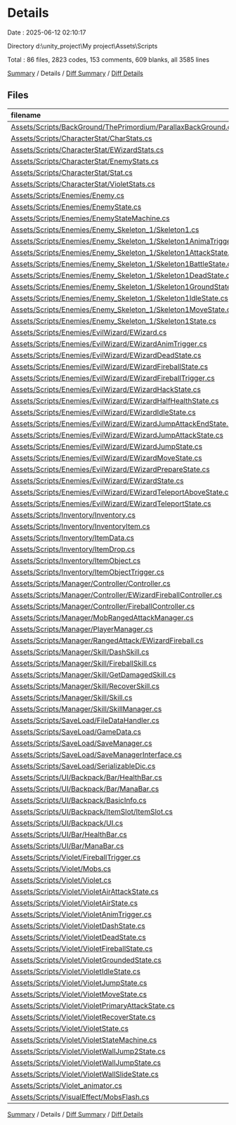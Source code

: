 # Details

Date : 2025-06-12 02:10:17

Directory d:\\unity_project\\My project\\Assets\\Scripts

Total : 86 files,  2823 codes, 153 comments, 609 blanks, all 3585 lines

[Summary](results.md) / Details / [Diff Summary](diff.md) / [Diff Details](diff-details.md)

## Files
| filename | language | code | comment | blank | total |
| :--- | :--- | ---: | ---: | ---: | ---: |
| [Assets/Scripts/BackGround/ThePrimordium/ParallaxBackGround.cs](/Assets/Scripts/BackGround/ThePrimordium/ParallaxBackGround.cs) | C# | 39 | 2 | 10 | 51 |
| [Assets/Scripts/CharacterStat/CharStats.cs](/Assets/Scripts/CharacterStat/CharStats.cs) | C# | 62 | 1 | 13 | 76 |
| [Assets/Scripts/CharacterStat/EWizardStats.cs](/Assets/Scripts/CharacterStat/EWizardStats.cs) | C# | 20 | 0 | 5 | 25 |
| [Assets/Scripts/CharacterStat/EnemyStats.cs](/Assets/Scripts/CharacterStat/EnemyStats.cs) | C# | 28 | 0 | 6 | 34 |
| [Assets/Scripts/CharacterStat/Stat.cs](/Assets/Scripts/CharacterStat/Stat.cs) | C# | 25 | 0 | 7 | 32 |
| [Assets/Scripts/CharacterStat/VioletStats.cs](/Assets/Scripts/CharacterStat/VioletStats.cs) | C# | 59 | 0 | 12 | 71 |
| [Assets/Scripts/Enemies/Enemy.cs](/Assets/Scripts/Enemies/Enemy.cs) | C# | 43 | 2 | 14 | 59 |
| [Assets/Scripts/Enemies/EnemyState.cs](/Assets/Scripts/Enemies/EnemyState.cs) | C# | 33 | 2 | 12 | 47 |
| [Assets/Scripts/Enemies/EnemyStateMachine.cs](/Assets/Scripts/Enemies/EnemyStateMachine.cs) | C# | 16 | 0 | 6 | 22 |
| [Assets/Scripts/Enemies/Enemy\_Skeleton\_1/Skeleton1.cs](/Assets/Scripts/Enemies/Enemy_Skeleton_1/Skeleton1.cs) | C# | 47 | 1 | 13 | 61 |
| [Assets/Scripts/Enemies/Enemy\_Skeleton\_1/Skeleton1AnimaTrigger.cs](/Assets/Scripts/Enemies/Enemy_Skeleton_1/Skeleton1AnimaTrigger.cs) | C# | 21 | 0 | 4 | 25 |
| [Assets/Scripts/Enemies/Enemy\_Skeleton\_1/Skeleton1AttackState.cs](/Assets/Scripts/Enemies/Enemy_Skeleton_1/Skeleton1AttackState.cs) | C# | 25 | 0 | 5 | 30 |
| [Assets/Scripts/Enemies/Enemy\_Skeleton\_1/Skeleton1BattleState.cs](/Assets/Scripts/Enemies/Enemy_Skeleton_1/Skeleton1BattleState.cs) | C# | 56 | 0 | 10 | 66 |
| [Assets/Scripts/Enemies/Enemy\_Skeleton\_1/Skeleton1DeadState.cs](/Assets/Scripts/Enemies/Enemy_Skeleton_1/Skeleton1DeadState.cs) | C# | 19 | 0 | 5 | 24 |
| [Assets/Scripts/Enemies/Enemy\_Skeleton\_1/Skeleton1GroundState.cs](/Assets/Scripts/Enemies/Enemy_Skeleton_1/Skeleton1GroundState.cs) | C# | 23 | 0 | 5 | 28 |
| [Assets/Scripts/Enemies/Enemy\_Skeleton\_1/Skeleton1IdleState.cs](/Assets/Scripts/Enemies/Enemy_Skeleton_1/Skeleton1IdleState.cs) | C# | 25 | 0 | 7 | 32 |
| [Assets/Scripts/Enemies/Enemy\_Skeleton\_1/Skeleton1MoveState.cs](/Assets/Scripts/Enemies/Enemy_Skeleton_1/Skeleton1MoveState.cs) | C# | 25 | 0 | 8 | 33 |
| [Assets/Scripts/Enemies/Enemy\_Skeleton\_1/Skeleton1State.cs](/Assets/Scripts/Enemies/Enemy_Skeleton_1/Skeleton1State.cs) | C# | 21 | 1 | 7 | 29 |
| [Assets/Scripts/Enemies/EvilWizard/EWizard.cs](/Assets/Scripts/Enemies/EvilWizard/EWizard.cs) | C# | 56 | 9 | 14 | 79 |
| [Assets/Scripts/Enemies/EvilWizard/EWizardAnimTrigger.cs](/Assets/Scripts/Enemies/EvilWizard/EWizardAnimTrigger.cs) | C# | 93 | 0 | 11 | 104 |
| [Assets/Scripts/Enemies/EvilWizard/EWizardDeadState.cs](/Assets/Scripts/Enemies/EvilWizard/EWizardDeadState.cs) | C# | 19 | 0 | 5 | 24 |
| [Assets/Scripts/Enemies/EvilWizard/EWizardFireballState.cs](/Assets/Scripts/Enemies/EvilWizard/EWizardFireballState.cs) | C# | 21 | 0 | 5 | 26 |
| [Assets/Scripts/Enemies/EvilWizard/EWizardFireballTrigger.cs](/Assets/Scripts/Enemies/EvilWizard/EWizardFireballTrigger.cs) | C# | 17 | 0 | 3 | 20 |
| [Assets/Scripts/Enemies/EvilWizard/EWizardHackState.cs](/Assets/Scripts/Enemies/EvilWizard/EWizardHackState.cs) | C# | 21 | 0 | 6 | 27 |
| [Assets/Scripts/Enemies/EvilWizard/EWizardHalfHealthState.cs](/Assets/Scripts/Enemies/EvilWizard/EWizardHalfHealthState.cs) | C# | 29 | 0 | 5 | 34 |
| [Assets/Scripts/Enemies/EvilWizard/EWizardIdleState.cs](/Assets/Scripts/Enemies/EvilWizard/EWizardIdleState.cs) | C# | 24 | 0 | 6 | 30 |
| [Assets/Scripts/Enemies/EvilWizard/EWizardJumpAttackEndState.cs](/Assets/Scripts/Enemies/EvilWizard/EWizardJumpAttackEndState.cs) | C# | 24 | 0 | 5 | 29 |
| [Assets/Scripts/Enemies/EvilWizard/EWizardJumpAttackState.cs](/Assets/Scripts/Enemies/EvilWizard/EWizardJumpAttackState.cs) | C# | 25 | 1 | 5 | 31 |
| [Assets/Scripts/Enemies/EvilWizard/EWizardJumpState.cs](/Assets/Scripts/Enemies/EvilWizard/EWizardJumpState.cs) | C# | 20 | 0 | 5 | 25 |
| [Assets/Scripts/Enemies/EvilWizard/EWizardMoveState.cs](/Assets/Scripts/Enemies/EvilWizard/EWizardMoveState.cs) | C# | 42 | 0 | 8 | 50 |
| [Assets/Scripts/Enemies/EvilWizard/EWizardPrepareState.cs](/Assets/Scripts/Enemies/EvilWizard/EWizardPrepareState.cs) | C# | 60 | 0 | 6 | 66 |
| [Assets/Scripts/Enemies/EvilWizard/EWizardState.cs](/Assets/Scripts/Enemies/EvilWizard/EWizardState.cs) | C# | 36 | 0 | 9 | 45 |
| [Assets/Scripts/Enemies/EvilWizard/EWizardTeleportAboveState.cs](/Assets/Scripts/Enemies/EvilWizard/EWizardTeleportAboveState.cs) | C# | 26 | 0 | 5 | 31 |
| [Assets/Scripts/Enemies/EvilWizard/EWizardTeleportState.cs](/Assets/Scripts/Enemies/EvilWizard/EWizardTeleportState.cs) | C# | 30 | 0 | 5 | 35 |
| [Assets/Scripts/Inventory/Inventory.cs](/Assets/Scripts/Inventory/Inventory.cs) | C# | 121 | 0 | 14 | 135 |
| [Assets/Scripts/Inventory/InventoryItem.cs](/Assets/Scripts/Inventory/InventoryItem.cs) | C# | 15 | 0 | 3 | 18 |
| [Assets/Scripts/Inventory/ItemData.cs](/Assets/Scripts/Inventory/ItemData.cs) | C# | 18 | 0 | 4 | 22 |
| [Assets/Scripts/Inventory/ItemDrop.cs](/Assets/Scripts/Inventory/ItemDrop.cs) | C# | 30 | 0 | 4 | 34 |
| [Assets/Scripts/Inventory/ItemObject.cs](/Assets/Scripts/Inventory/ItemObject.cs) | C# | 30 | 0 | 7 | 37 |
| [Assets/Scripts/Inventory/ItemObjectTrigger.cs](/Assets/Scripts/Inventory/ItemObjectTrigger.cs) | C# | 12 | 0 | 3 | 15 |
| [Assets/Scripts/Manager/Controller/Controller.cs](/Assets/Scripts/Manager/Controller/Controller.cs) | C# | 16 | 0 | 6 | 22 |
| [Assets/Scripts/Manager/Controller/EWizardFireballController.cs](/Assets/Scripts/Manager/Controller/EWizardFireballController.cs) | C# | 25 | 1 | 5 | 31 |
| [Assets/Scripts/Manager/Controller/FireballController.cs](/Assets/Scripts/Manager/Controller/FireballController.cs) | C# | 26 | 1 | 5 | 32 |
| [Assets/Scripts/Manager/MobRangedAttackManager.cs](/Assets/Scripts/Manager/MobRangedAttackManager.cs) | C# | 25 | 2 | 5 | 32 |
| [Assets/Scripts/Manager/PlayerManager.cs](/Assets/Scripts/Manager/PlayerManager.cs) | C# | 23 | 0 | 6 | 29 |
| [Assets/Scripts/Manager/RangedAttack/EWizardFireball.cs](/Assets/Scripts/Manager/RangedAttack/EWizardFireball.cs) | C# | 32 | 0 | 6 | 38 |
| [Assets/Scripts/Manager/Skill/DashSkill.cs](/Assets/Scripts/Manager/Skill/DashSkill.cs) | C# | 8 | 0 | 2 | 10 |
| [Assets/Scripts/Manager/Skill/FireballSkill.cs](/Assets/Scripts/Manager/Skill/FireballSkill.cs) | C# | 30 | 0 | 10 | 40 |
| [Assets/Scripts/Manager/Skill/GetDamagedSkill.cs](/Assets/Scripts/Manager/Skill/GetDamagedSkill.cs) | C# | 12 | 0 | 3 | 15 |
| [Assets/Scripts/Manager/Skill/RecoverSkill.cs](/Assets/Scripts/Manager/Skill/RecoverSkill.cs) | C# | 6 | 0 | 3 | 9 |
| [Assets/Scripts/Manager/Skill/Skill.cs](/Assets/Scripts/Manager/Skill/Skill.cs) | C# | 27 | 0 | 7 | 34 |
| [Assets/Scripts/Manager/Skill/SkillManager.cs](/Assets/Scripts/Manager/Skill/SkillManager.cs) | C# | 27 | 0 | 6 | 33 |
| [Assets/Scripts/SaveLoad/FileDataHandler.cs](/Assets/Scripts/SaveLoad/FileDataHandler.cs) | C# | 58 | 0 | 5 | 63 |
| [Assets/Scripts/SaveLoad/GameData.cs](/Assets/Scripts/SaveLoad/GameData.cs) | C# | 13 | 0 | 3 | 16 |
| [Assets/Scripts/SaveLoad/SaveManager.cs](/Assets/Scripts/SaveLoad/SaveManager.cs) | C# | 61 | 0 | 8 | 69 |
| [Assets/Scripts/SaveLoad/SaveManagerInterface.cs](/Assets/Scripts/SaveLoad/SaveManagerInterface.cs) | C# | 6 | 0 | 2 | 8 |
| [Assets/Scripts/SaveLoad/SerializableDic.cs](/Assets/Scripts/SaveLoad/SerializableDic.cs) | C# | 30 | 0 | 3 | 33 |
| [Assets/Scripts/UI/Backpack/Bar/HealthBar.cs](/Assets/Scripts/UI/Backpack/Bar/HealthBar.cs) | C# | 17 | 0 | 2 | 19 |
| [Assets/Scripts/UI/Backpack/Bar/ManaBar.cs](/Assets/Scripts/UI/Backpack/Bar/ManaBar.cs) | C# | 18 | 0 | 3 | 21 |
| [Assets/Scripts/UI/Backpack/BasicInfo.cs](/Assets/Scripts/UI/Backpack/BasicInfo.cs) | C# | 11 | 0 | 3 | 14 |
| [Assets/Scripts/UI/Backpack/ItemSlot/ItemSlot.cs](/Assets/Scripts/UI/Backpack/ItemSlot/ItemSlot.cs) | C# | 25 | 0 | 6 | 31 |
| [Assets/Scripts/UI/Backpack/UI.cs](/Assets/Scripts/UI/Backpack/UI.cs) | C# | 49 | 15 | 5 | 69 |
| [Assets/Scripts/UI/Bar/HealthBar.cs](/Assets/Scripts/UI/Bar/HealthBar.cs) | C# | 16 | 0 | 2 | 18 |
| [Assets/Scripts/UI/Bar/ManaBar.cs](/Assets/Scripts/UI/Bar/ManaBar.cs) | C# | 15 | 0 | 4 | 19 |
| [Assets/Scripts/Violet/FireballTrigger.cs](/Assets/Scripts/Violet/FireballTrigger.cs) | C# | 16 | 0 | 4 | 20 |
| [Assets/Scripts/Violet/Mobs.cs](/Assets/Scripts/Violet/Mobs.cs) | C# | 79 | 9 | 26 | 114 |
| [Assets/Scripts/Violet/Violet.cs](/Assets/Scripts/Violet/Violet.cs) | C# | 193 | 59 | 54 | 306 |
| [Assets/Scripts/Violet/VioletAirAttackState.cs](/Assets/Scripts/Violet/VioletAirAttackState.cs) | C# | 43 | 6 | 4 | 53 |
| [Assets/Scripts/Violet/VioletAirState.cs](/Assets/Scripts/Violet/VioletAirState.cs) | C# | 34 | 3 | 5 | 42 |
| [Assets/Scripts/Violet/VioletAnimTrigger.cs](/Assets/Scripts/Violet/VioletAnimTrigger.cs) | C# | 37 | 1 | 9 | 47 |
| [Assets/Scripts/Violet/VioletDashState.cs](/Assets/Scripts/Violet/VioletDashState.cs) | C# | 29 | 0 | 6 | 35 |
| [Assets/Scripts/Violet/VioletDeadState.cs](/Assets/Scripts/Violet/VioletDeadState.cs) | C# | 19 | 0 | 5 | 24 |
| [Assets/Scripts/Violet/VioletFireballState.cs](/Assets/Scripts/Violet/VioletFireballState.cs) | C# | 24 | 0 | 6 | 30 |
| [Assets/Scripts/Violet/VioletGroundedState.cs](/Assets/Scripts/Violet/VioletGroundedState.cs) | C# | 44 | 0 | 9 | 53 |
| [Assets/Scripts/Violet/VioletIdleState.cs](/Assets/Scripts/Violet/VioletIdleState.cs) | C# | 24 | 2 | 8 | 34 |
| [Assets/Scripts/Violet/VioletJumpState.cs](/Assets/Scripts/Violet/VioletJumpState.cs) | C# | 44 | 5 | 10 | 59 |
| [Assets/Scripts/Violet/VioletMoveState.cs](/Assets/Scripts/Violet/VioletMoveState.cs) | C# | 25 | 1 | 6 | 32 |
| [Assets/Scripts/Violet/VioletPrimaryAttackState.cs](/Assets/Scripts/Violet/VioletPrimaryAttackState.cs) | C# | 23 | 4 | 6 | 33 |
| [Assets/Scripts/Violet/VioletRecoverState.cs](/Assets/Scripts/Violet/VioletRecoverState.cs) | C# | 27 | 0 | 6 | 33 |
| [Assets/Scripts/Violet/VioletState.cs](/Assets/Scripts/Violet/VioletState.cs) | C# | 51 | 22 | 11 | 84 |
| [Assets/Scripts/Violet/VioletStateMachine.cs](/Assets/Scripts/Violet/VioletStateMachine.cs) | C# | 16 | 1 | 3 | 20 |
| [Assets/Scripts/Violet/VioletWallJump2State.cs](/Assets/Scripts/Violet/VioletWallJump2State.cs) | C# | 45 | 0 | 7 | 52 |
| [Assets/Scripts/Violet/VioletWallJumpState.cs](/Assets/Scripts/Violet/VioletWallJumpState.cs) | C# | 51 | 0 | 9 | 60 |
| [Assets/Scripts/Violet/VioletWallSlideState.cs](/Assets/Scripts/Violet/VioletWallSlideState.cs) | C# | 33 | 0 | 8 | 41 |
| [Assets/Scripts/Violet\_animator.cs](/Assets/Scripts/Violet_animator.cs) | C# | 13 | 2 | 3 | 18 |
| [Assets/Scripts/VisualEffect/MobsFlash.cs](/Assets/Scripts/VisualEffect/MobsFlash.cs) | C# | 21 | 0 | 7 | 28 |

[Summary](results.md) / Details / [Diff Summary](diff.md) / [Diff Details](diff-details.md)